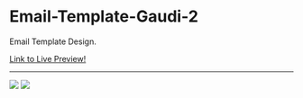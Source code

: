 # Email-Template-Gaudi-2
Email Template Design.

[Link to Live Preview!](https://htmlpreview.github.io/?https://github.com/JakeD57/Email-Template-Gaudi-2/blob/master/index.html)
<hr>
<img src="https://i.ibb.co/qJ9hx7H/Visionboardsnip.png">
<img src="https://i.ibb.co/Qb1rXnr/Visionboardsnip2.png">
